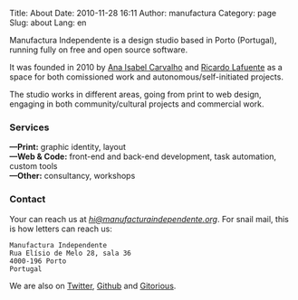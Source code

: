 Title: About
Date: 2010-11-28 16:11
Author: manufactura
Category: page
Slug: about
Lang: en

Manufactura Independente is a design studio based in Porto (Portugal), running fully on free and open source software.

It was founded in 2010 by [Ana Isabel Carvalho](https://twiiter.com/aiscarvalho) and [Ricardo Lafuente](https://twitter.com/rlaf) as a space for both comissioned work and autonomous/self-initiated projects.

The studio works in different areas, going from print to web design, engaging in both community/cultural projects and commercial work.

### Services

**—Print:** graphic identity, layout  
**—Web & Code:** front-end and back-end development, task automation, custom tools  
**—Other:** consultancy, workshops

### Contact

Your can reach us at *hi@manufacturaindependente.org*. For snail mail, this is
how letters can reach us:

    Manufactura Independente  
    Rua Elísio de Melo 28, sala 36  
    4000-196 Porto  
    Portugal

We are also on [Twitter](http://twitter.com/manufacturaind),
[Github](http://github.com/manufacturaind) and
[Gitorious](http://gitorious.org/manufacturaind).


